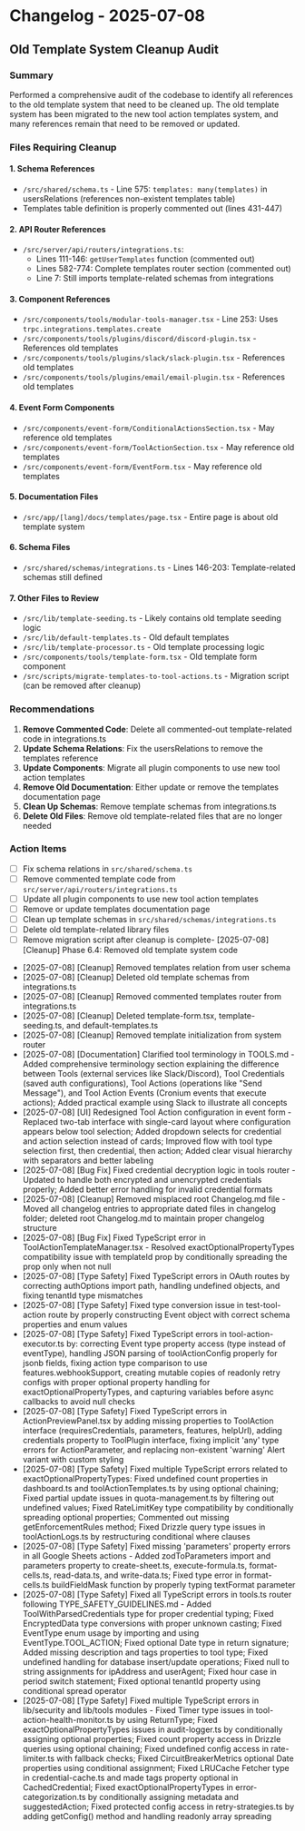 # Changelog - 2025-07-08

## Old Template System Cleanup Audit

### Summary

Performed a comprehensive audit of the codebase to identify all references to the old template system that need to be cleaned up. The old template system has been migrated to the new tool action templates system, and many references remain that need to be removed or updated.

### Files Requiring Cleanup

#### 1. **Schema References**

- `/src/shared/schema.ts` - Line 575: `templates: many(templates)` in usersRelations (references non-existent templates table)
- Templates table definition is properly commented out (lines 431-447)

#### 2. **API Router References**

- `/src/server/api/routers/integrations.ts`:
  - Lines 111-146: `getUserTemplates` function (commented out)
  - Lines 582-774: Complete templates router section (commented out)
  - Line 7: Still imports template-related schemas from integrations

#### 3. **Component References**

- `/src/components/tools/modular-tools-manager.tsx` - Line 253: Uses `trpc.integrations.templates.create`
- `/src/components/tools/plugins/discord/discord-plugin.tsx` - References old templates
- `/src/components/tools/plugins/slack/slack-plugin.tsx` - References old templates
- `/src/components/tools/plugins/email/email-plugin.tsx` - References old templates

#### 4. **Event Form Components**

- `/src/components/event-form/ConditionalActionsSection.tsx` - May reference old templates
- `/src/components/event-form/ToolActionSection.tsx` - May reference old templates
- `/src/components/event-form/EventForm.tsx` - May reference old templates

#### 5. **Documentation Files**

- `/src/app/[lang]/docs/templates/page.tsx` - Entire page is about old template system

#### 6. **Schema Files**

- `/src/shared/schemas/integrations.ts` - Lines 146-203: Template-related schemas still defined

#### 7. **Other Files to Review**

- `/src/lib/template-seeding.ts` - Likely contains old template seeding logic
- `/src/lib/default-templates.ts` - Old default templates
- `/src/lib/template-processor.ts` - Old template processing logic
- `/src/components/tools/template-form.tsx` - Old template form component
- `/src/scripts/migrate-templates-to-tool-actions.ts` - Migration script (can be removed after cleanup)

### Recommendations

1. **Remove Commented Code**: Delete all commented-out template-related code in integrations.ts
2. **Update Schema Relations**: Fix the usersRelations to remove the templates reference
3. **Update Components**: Migrate all plugin components to use new tool action templates
4. **Remove Old Documentation**: Either update or remove the templates documentation page
5. **Clean Up Schemas**: Remove template schemas from integrations.ts
6. **Delete Old Files**: Remove old template-related files that are no longer needed

### Action Items

- [ ] Fix schema relations in `src/shared/schema.ts`
- [ ] Remove commented template code from `src/server/api/routers/integrations.ts`
- [ ] Update all plugin components to use new tool action templates
- [ ] Remove or update templates documentation page
- [ ] Clean up template schemas in `src/shared/schemas/integrations.ts`
- [ ] Delete old template-related library files
- [ ] Remove migration script after cleanup is complete- [2025-07-08] [Cleanup] Phase 6.4: Removed old template system code
- [2025-07-08] [Cleanup] Removed templates relation from user schema
- [2025-07-08] [Cleanup] Deleted old template schemas from integrations.ts
- [2025-07-08] [Cleanup] Removed commented templates router from integrations.ts
- [2025-07-08] [Cleanup] Deleted template-form.tsx, template-seeding.ts, and default-templates.ts
- [2025-07-08] [Cleanup] Removed template initialization from system router
- [2025-07-08] [Documentation] Clarified tool terminology in TOOLS.md - Added comprehensive terminology section explaining the difference between Tools (external services like Slack/Discord), Tool Credentials (saved auth configurations), Tool Actions (operations like "Send Message"), and Tool Action Events (Cronium events that execute actions); Added practical example using Slack to illustrate all concepts
- [2025-07-08] [UI] Redesigned Tool Action configuration in event form - Replaced two-tab interface with single-card layout where configuration appears below tool selection; Added dropdown selects for credential and action selection instead of cards; Improved flow with tool type selection first, then credential, then action; Added clear visual hierarchy with separators and better labeling
- [2025-07-08] [Bug Fix] Fixed credential decryption logic in tools router - Updated to handle both encrypted and unencrypted credentials properly; Added better error handling for invalid credential formats
- [2025-07-08] [Cleanup] Removed misplaced root Changelog.md file - Moved all changelog entries to appropriate dated files in changelog folder; deleted root Changelog.md to maintain proper changelog structure
- [2025-07-08] [Bug Fix] Fixed TypeScript error in ToolActionTemplateManager.tsx - Resolved exactOptionalPropertyTypes compatibility issue with templateId prop by conditionally spreading the prop only when not null
- [2025-07-08] [Type Safety] Fixed TypeScript errors in OAuth routes by correcting authOptions import path, handling undefined objects, and fixing tenantId type mismatches
- [2025-07-08] [Type Safety] Fixed type conversion issue in test-tool-action route by properly constructing Event object with correct schema properties and enum values
- [2025-07-08] [Type Safety] Fixed TypeScript errors in tool-action-executor.ts by: correcting Event type property access (type instead of eventType), handling JSON parsing of toolActionConfig properly for jsonb fields, fixing action type comparison to use features.webhookSupport, creating mutable copies of readonly retry configs with proper optional property handling for exactOptionalPropertyTypes, and capturing variables before async callbacks to avoid null checks
- [2025-07-08] [Type Safety] Fixed TypeScript errors in ActionPreviewPanel.tsx by adding missing properties to ToolAction interface (requiresCredentials, parameters, features, helpUrl), adding credentials property to ToolPlugin interface, fixing implicit 'any' type errors for ActionParameter, and replacing non-existent 'warning' Alert variant with custom styling
- [2025-07-08] [Type Safety] Fixed multiple TypeScript errors related to exactOptionalPropertyTypes: Fixed undefined count properties in dashboard.ts and toolActionTemplates.ts by using optional chaining; Fixed partial update issues in quota-management.ts by filtering out undefined values; Fixed RateLimitKey type compatibility by conditionally spreading optional properties; Commented out missing getEnforcementRules method; Fixed Drizzle query type issues in toolActionLogs.ts by restructuring conditional where clauses
- [2025-07-08] [Type Safety] Fixed missing 'parameters' property errors in all Google Sheets actions - Added zodToParameters import and parameters property to create-sheet.ts, execute-formula.ts, format-cells.ts, read-data.ts, and write-data.ts; Fixed type error in format-cells.ts buildFieldMask function by properly typing textFormat parameter
- [2025-07-08] [Type Safety] Fixed all TypeScript errors in tools.ts router following TYPE_SAFETY_GUIDELINES.md - Added ToolWithParsedCredentials type for proper credential typing; Fixed EncryptedData type conversions with proper unknown casting; Fixed EventType enum usage by importing and using EventType.TOOL_ACTION; Fixed optional Date type in return signature; Added missing description and tags properties to tool type; Fixed undefined handling for database insert/update operations; Fixed null to string assignments for ipAddress and userAgent; Fixed hour case in period switch statement; Fixed optional tenantId property using conditional spread operator
- [2025-07-08] [Type Safety] Fixed multiple TypeScript errors in lib/security and lib/tools modules - Fixed Timer type issues in tool-action-health-monitor.ts by using ReturnType<typeof setInterval>; Fixed exactOptionalPropertyTypes issues in audit-logger.ts by conditionally assigning optional properties; Fixed count property access in Drizzle queries using optional chaining; Fixed undefined config access in rate-limiter.ts with fallback checks; Fixed CircuitBreakerMetrics optional Date properties using conditional assignment; Fixed LRUCache Fetcher type in credential-cache.ts and made tags property optional in CachedCredential; Fixed exactOptionalPropertyTypes in error-categorization.ts by conditionally assigning metadata and suggestedAction; Fixed protected config access in retry-strategies.ts by adding getConfig() method and handling readonly array spreading
